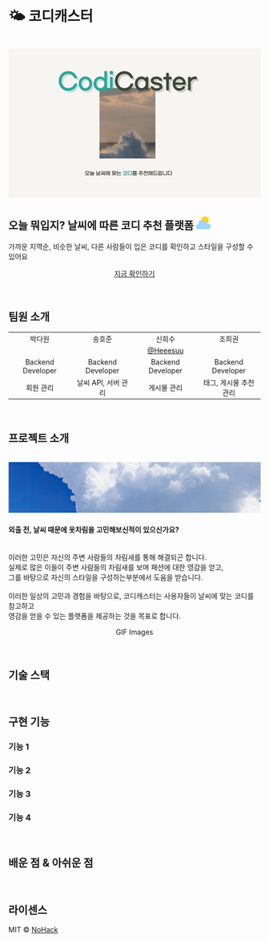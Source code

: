 # 🌤 코디캐스터

<p align="center">
  <br>
  <img src="image/CodiCaster.png">
  <br>
<h2>오늘 뭐입지? 날씨에 따른 코디 추천 플랫폼 <img src=image/free-icon-cloudy-1163661.png width="30"/></h2>
가까운 지역순, 비슷한 날씨, 다른 사람들이 입은 코디를 확인하고 스타일을 구성할 수 있어요<br />
    <p>
</p>
<p align="center">
<a href="https://codicaster.site/main">지금 확인하기</a>
</p>

<br>

## 팀원 소개
<table>
    <tr>
      <td align="center">박다원</td>
      <td align="center">송호준</td>
      <td align="center">신희수</td>
      <td align="center">조희권</td>
    </tr>
    <tr>
      <td align="center"><a href="" target="_blank"></a></td>
      <td align="center"><a href="" target="_blank" width="160"></a></td>
      <td align="center"><a href="" target="_blank">@Heeesuu</a></td>
      <td align="center"><a href="" target="_blank"></a></td>
    </tr>
    <tr>
      <td align="center">Backend Developer</td>
      <td align="center">Backend Developer</td>
      <td align="center">Backend Developer</td>
      <td align="center">Backend Developer</td>
    </tr>
    <tr>
      <td align="center">회원 관리</td>
      <td align="center">날씨 API, 서버 관리</td>
      <td align="center">게시물 관리</td>
      <td align="center">태그, 게시물 추천 관리</td>
    </tr>
  </table>
<br>

## 프로젝트 소개


<p align="center">
  <br>
  <img src="image/img.png">
<h4>외출 전, 날씨 때문에 옷차림을 고민해보신적이 있으신가요?</h4><br>
이러한 고민은 자신의 주변 사람들의 차림새를 통해 해결되곤 합니다.<br>
실제로 많은 이들이 주변 사람들의 차림새를 보며 패션에 대한 영감을 얻고,<br>
그를 바탕으로 자신의 스타일을 구성하는부분에서 도움을 받습니다.
<br>
<br>
이러한 일상의 고민과 경험을 바탕으로, 코디캐스터는 사용자들이 날씨에 맞는 코디를 참고하고<br> 
영감을 얻을 수 있는 플랫폼을 제공하는 것을 목표로 합니다.


<p align="justify">
</p>

<p align="center">
GIF Images
</p>

<br>

## 기술 스택



<br>

## 구현 기능

### 기능 1

### 기능 2

### 기능 3

### 기능 4

<br>

## 배운 점 & 아쉬운 점

<p align="justify">

</p>

<br>

## 라이센스

MIT &copy; [NoHack](mailto:lbjp114@gmail.com)

<!-- Stack Icon Refernces -->

[js]: /images/stack/javascript.svg
[ts]: /images/stack/typescript.svg
[react]: /images/stack/react.svg
[node]: /images/stack/node.svg